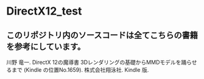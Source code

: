 # DirectX12_test


## このリポジトリ内のソースコードは全てこちらの書籍を参考にしています。
川野 竜一. DirectX 12の魔導書 3Dレンダリングの基礎からMMDモデルを踊らせるまで (Kindle の位置No.1659). 株式会社翔泳社. Kindle 版. 
